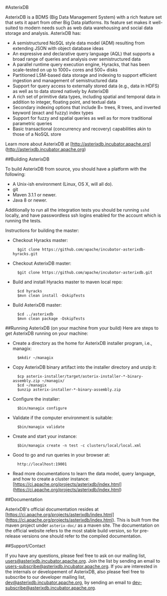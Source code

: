 <!--
 ! Licensed to the Apache Software Foundation (ASF) under one
 ! or more contributor license agreements.  See the NOTICE file
 ! distributed with this work for additional information
 ! regarding copyright ownership.  The ASF licenses this file
 ! to you under the Apache License, Version 2.0 (the
 ! "License"); you may not use this file except in compliance
 ! with the License.  You may obtain a copy of the License at
 !
 !   http://www.apache.org/licenses/LICENSE-2.0
 !
 ! Unless required by applicable law or agreed to in writing,
 ! software distributed under the License is distributed on an
 ! "AS IS" BASIS, WITHOUT WARRANTIES OR CONDITIONS OF ANY
 ! KIND, either express or implied.  See the License for the
 ! specific language governing permissions and limitations
 ! under the License.
 !-->
#AsterixDB

AsterixDB is a BDMS (Big Data Management System) with a rich feature set that sets it apart from other Big Data platforms.  Its feature set makes it well-suited to modern needs such as web data warehousing and social data storage and analysis. AsterixDB has:

 * A semistructured NoSQL style data model (ADM) resulting from extending JSON with object database ideas
 * An expressive and declarative query language (AQL) that supports a broad range of queries and analysis over semistructured data
 * A parallel runtime query execution engine, Hyracks, that has been scale-tested on up to 1000+ cores and 500+ disks
 * Partitioned LSM-based data storage and indexing to support efficient ingestion and management of semistructured data
 * Support for query access to externally stored data (e.g., data in HDFS) as well as to data stored natively by AsterixDB
 * A rich set of primitive data types, including spatial and temporal data in addition to integer, floating point, and textual data
 * Secondary indexing options that include B+ trees, R trees, and inverted keyword (exact and fuzzy) index types
 * Support for fuzzy and spatial queries as well as for more traditional parametric queries
 * Basic transactional (concurrency and recovery) capabilities akin to those of a NoSQL store

Learn more about AsterixDB at [http://asterixdb.incubator.apache.org] (http://asterixdb.incubator.apache.org)


##Building AsterixDB

To build AsterixDB from source, you should have a platform with the following:

* A Unix-ish environment (Linux, OS X, will all do).
* git
* Maven 3.1.1 or newer.
* Java 8 or newer.

Additionally to run all the integration tests you should be running `sshd` locally, and have passwordless ssh logins enabled for the account which is running the tests.

Instructions for building the master:

* Checkout Hyracks master:

        $git clone https://github.com/apache/incubator-asterixdb-hyracks.git

* Checkout AsterixDB master:

        $git clone https://github.com/apache/incubator-asterixdb.git

* Build and install Hyracks master to maven local repo:

        $cd hyracks
        $mvn clean install -DskipTests

* Build AsterixDB master:

        $cd ../asterixdb
        $mvn clean package -DskipTests


##Running AsterixDB (on your machine from your build)
Here are steps to get AsterixDB running on your machine:

* Create a directory as the home for AsterixDB installer program, i.e., managix:

        $mkdir ~/managix

* Copy AsterixDB binary artifact into the installer directory and unzip it:

        $cp asterix-installer/target/asterix-installer-*-binary-assembly.zip ~/managix/
        $cd ~/managix
        $unzip asterix-installer-*-binary-assembly.zip

* Configure the installer:

        $bin/managix configure

* Validate if the computer environment is suitable:

        $bin/managix validate

* Create and start your instance:

        $bin/managix create -n test -c clusters/local/local.xml

* Good to go and run queries in your browser at:

        http://localhost:19001

* Read more documentations to learn the data model, query language, and how to create a cluster instance:
  [https://ci.apache.org/projects/asterixdb/index.html] (https://ci.apache.org/projects/asterixdb/index.html)

##Documentation

AsterixDB's official documentation resides at [https://ci.apache.org/projects/asterixdb/index.html] (https://ci.apache.org/projects/asterixdb/index.html). This is built from the maven project under `asterix-doc/` as a maven site. The documentation on the official website refers to the most stable build version, so for pre-release versions one should refer to the compiled documentation.

##Support/Contact

If you have any questions, please feel free to ask on our mailing list, [users@asterixdb.incubator.apache.org](mailto:users@asterixdb.incubator.apache.org). Join the list by sending an email to [users-subscribe@asterixdb.incubator.apache.org](mailto:users-subscribe@asterixdb.incubator.apache.org). If you are interested in the internals or developement of AsterixDB, also please feel free to subscribe to our developer mailing list, [dev@asterixdb.incubator.apache.org](mailto:dev@asterixdb.incubator.apache.org), by sending an email to [dev-subscribe@asterixdb.incubator.apache.org](mailto:dev-subscribe@asterixdb.incubator.apache.org).

